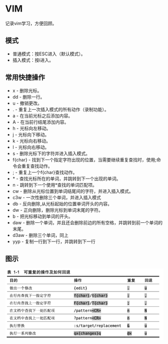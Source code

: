 # VIM
记录vim学习，方便回顾。

## 模式
- 普通模式：按ESC进入（默认模式）。
- 插入模式：按i进入。

## 常用快捷操作
- x - 删除光标。
- dd - 删除一行。
- u - 撤销更改。
- . - 重复上一次插入模式的所有动作（录制功能）。
- a - 在当前光标之后添加内容。
- A - 在当前行结尾添加内容。
- h - 光标向左移动。
- j - 光标向下移动。
- k - 光标向右移动。
- l - 光标向右移动。
- s - 删除光标下的字符并进入插入模式。
- f{char} - 找到下一个指定字符出现的位置，当需要继续重复查找时，使用;命令会重复查找动作。
- ; - 重复上一个f{char}查找动作。
- \* - 查找光标所在的单词，并跳转到下一个出现的单词。
- n - 跳转到下一个使用\*查找的单词匹配项。
- cw - 删除从光标位置到单词结尾间的字符，并进入插入模式。
- c3w - 一次性删除三个单词，并进入插入模式
- db - 反向删除,从光标起始的位置单词开头的内容。
- dw - 正向删除，删除光标到单词末尾的字符。
- b - 把光标移动到单词的开头。
- daw - 删除一个单词，并且还会删除前边的所有空格，并跳转到前一个单词的末尾。
- d3aw - 删除三个单词，同上
- yyp - 复制一行到下一行，并跳转到下一行
## 图示
![可重复操作及如何回退](picture/可重复操作及如何回退.png)
